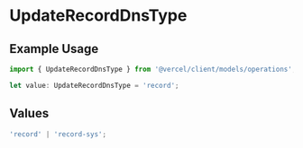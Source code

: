 # UpdateRecordDnsType

## Example Usage

```typescript
import { UpdateRecordDnsType } from '@vercel/client/models/operations';

let value: UpdateRecordDnsType = 'record';
```

## Values

```typescript
'record' | 'record-sys';
```
